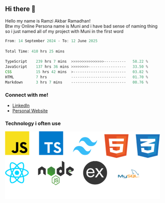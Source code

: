 ## Hi there 👋
Hello my name is Ramzi Akbar Ramadhan!\
Btw my Online Persona name is Muni and i have bad sense of naming thing so i just named all of my project with Muni in the first word
<!--START_SECTION:Muni-->

```Javascript
From: 14 September 2024 - To: 12 June 2025

Total Time: 410 hrs 25 mins

TypeScript    239 hrs 7 mins  >>>>>>>>>>>>>>>----------   58.22 %
JavaScript    137 hrs 36 mins >>>>>>>>-----------------   33.50 %
CSS           15 hrs 42 mins  >------------------------   03.82 %
HTML          7 hrs           -------------------------   01.70 %
Markdown      3 hrs 7 mins    -------------------------   00.76 %
```

<!--END_SECTION:Muni-->
### Connect with me!
* [LinkedIn](https://www.linkedin.com/in/ramzi-akbar-ramadhan-b8b05a243/)
* [Personal Website](https://www.muniporto.my.id/)
### Technology i often use
![Technology List](assets/techlist.png)
